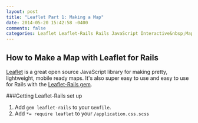 ```yaml
---
layout: post
title: "Leaflet Part 1: Making a Map"
date: 2014-05-20 15:42:58 -0400
comments: false
categories: Leaflet Leaflet-Rails Rails JavaScript Interactive&nbsp;Maps
---
```


## How to Make a Map with Leaflet for Rails
[Leaflet](http://leafletjs.com/) is a great open source JavaScript library for making pretty, lightweight, mobile ready maps.  It's also super easy to use and easy to use for Rails with the [Leaflet-Rails gem](https://github.com/axyjo/leaflet-rails).

###Getting Leaflet-Rails set up
1. Add ```gem leaflet-rails``` to your ```Gemfile```.
2. Add ```*= require leaflet``` to your ```/application.css.scss```
